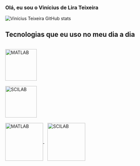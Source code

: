### Olá, eu sou o Vinícius de Lira Teixeira

![Vinícius Teixeira GitHub stats](https://github-readme-stats.vercel.app/api?username=vteixeira007&show_icons=true&theme=highcontrast)

## Tecnologias que eu uso no meu dia a dia

<div style="display: inline_block"><br/>
  <a href="https://www.mathworks.com/products/matlab.html" target="_blank">
    <img align="center" alt="MATLAB" src="https://upload.wikimedia.org/wikipedia/commons/2/21/Matlab_Logo.png" width="100"/>
  </a>
</div>

<div style="display: inline_block"><br/>
  <a href="https://www.scilab.org/" target="_blank">
    <img align="center" alt="SCILAB" src="https://upload.wikimedia.org/wikipedia/commons/b/b1/Scilab_Logo.png" width="100"/>
  </a>
</div>

<div style="display: inline_block"><br/>
  <a href="https://www.mathworks.com/products/matlab.html" target="_blank">
    <img align="center" alt="MATLAB" src="https://upload.wikimedia.org/wikipedia/commons/2/21/Matlab_Logo.png" width="120"/>
  </a>
  <a href="https://www.scilab.org/" target="_blank" style="margin-left: 10px;">
    <img align="center" alt="SCILAB" src="https://upload.wikimedia.org/wikipedia/commons/b/b1/Scilab_Logo.png" width="120"/>
  </a>
</div>

